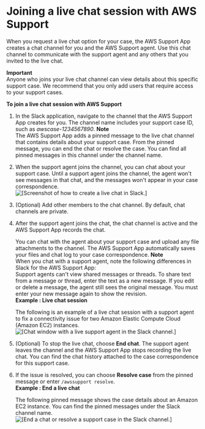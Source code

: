# Joining a live chat session with AWS Support<a name="joining-a-live-chat-session"></a>

When you request a live chat option for your case, the AWS Support App creates a chat channel for you and the AWS Support agent\. Use this chat channel to communicate with the support agent and any others that you invited to the live chat\.

**Important**  
Anyone who joins your live chat channel can view details about this specific support case\. We recommend that you only add users that require access to your support cases\.

**To join a live chat session with AWS Support**

1. In the Slack application, navigate to the channel that the AWS Support App creates for you\. The channel name includes your support case ID, such as *awscase\-1234567890*\.
**Note**  
The AWS Support App adds a pinned message to the live chat channel that contains details about your support case\. From the pinned message, you can end the chat or resolve the case\. You can find all pinned messages in this channel under the channel name\.

1. When the support agent joins the channel, you can chat about your support case\. Until a support agent joins the channel, the agent won't see messages in that chat, and the messages won't appear in your case correspondence\.  
![\[Screenshot of how to create a live chat in Slack.\]](http://docs.aws.amazon.com/awssupport/latest/user/images/supportapp/pending-open-case-in-channel.png)

1. \(Optional\) Add other members to the chat channel\. By default, chat channels are private\.

1. After the support agent joins the chat, the chat channel is active and the AWS Support App records the chat\. 

   You can chat with the agent about your support case and upload any file attachments to the channel\. The AWS Support App automatically saves your files and chat log to your case correspondence\.
**Note**  
When you chat with a support agent, note the following differences in Slack for the AWS Support App:  
Support agents can't view shared messages or threads\. To share text from a message or thread, enter the text as a new message\.
If you edit or delete a message, the agent still sees the original message\. You must enter your new message again to show the revision\.  
**Example : Live chat session**  

   The following is an example of a live chat session with a support agent to fix a connectivity issue for two Amazon Elastic Compute Cloud \(Amazon EC2\) instances\.  
![\[Chat window with a live support agent in the Slack channel.\]](http://docs.aws.amazon.com/awssupport/latest/user/images/supportapp/live-chat-slack-channel.png)

1. \(Optional\) To stop the live chat, choose **End chat**\. The support agent leaves the channel and the AWS Support App stops recording the live chat\. You can find the chat history attached to the case correspondence for this support case\.

1. If the issue is resolved, you can choose **Resolve case** from the pinned message or enter `/awssupport resolve`\.  
**Example : End a live chat**  

   The following pinned message shows the case details about an Amazon EC2 instance\. You can find the pinned messages under the Slack channel name\.  
![\[End a chat or resolve a support case in the Slack channel.\]](http://docs.aws.amazon.com/awssupport/latest/user/images/supportapp/resolve-end-chat-slack-channel.png)